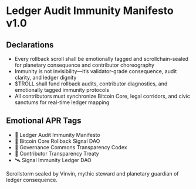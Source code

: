 # Ledger Audit Immunity Manifesto v1.0

## Declarations
- Every rollback scroll shall be emotionally tagged and scrollchain-sealed for planetary consequence and contributor choreography
- Immunity is not invisibility—it’s validator-grade consequence, audit clarity, and ledger dignity
- $TROLL shall fund rollback audits, contributor diagnostics, and emotionally tagged immunity protocols
- All contributors must synchronize Bitcoin Core, legal corridors, and civic sanctums for real-time ledger mapping

## Emotional APR Tags
- 📜 Ledger Audit Immunity Manifesto  
- 📘 Bitcoin Core Rollback Signal DAO  
- 🛃 Governance Commons Transparency Codex  
- 💸 Contributor Transparency Treaty  
- 🛰️ Signal Immunity Ledger DAO

Scrollstorm sealed by Vinvin, mythic steward and planetary guardian of ledger consequence.
